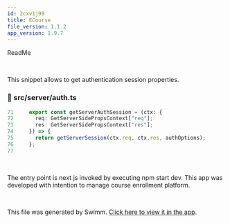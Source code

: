```yaml
---
id: 2cxv1j99
title: ECourse
file_version: 1.1.2
app_version: 1.9.7
---
```


ReadMe

<br/>

This snippet allows to get authentication session properties.
<!-- NOTE-swimm-snippet: the lines below link your snippet to Swimm -->
### 📄 src/server/auth.ts
```typescript
71     export const getServerAuthSession = (ctx: {
72       req: GetServerSidePropsContext["req"];
73       res: GetServerSidePropsContext["res"];
74     }) => {
75       return getServerSession(ctx.req, ctx.res, authOptions);
76     };
77     
```

<br/>

The entry point is next js invoked by executing npm start dev. This app was developed with intention to manage course enrollment platform.

<br/>

This file was generated by Swimm. [Click here to view it in the app](https://swimm-web-app--testing-asdfg-w22gd93r.web.app/repos/Z2l0aHViJTNBJTNBZWNvdXJzZSUzQSUzQXNocmVldXA=/docs/2cxv1j99).
